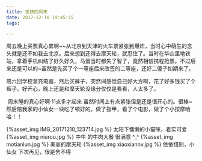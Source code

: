 ```yaml
---
title: 愉快的周末
date: 2017-12-10 19:45:15
tags:

---
```


​	周五晚上买票真心累啊~~从北京到天津的火车票紧张到爆炸，当时心中萌生的念头就是还不如我去北京。后来想到还得去摩天轮，就忍住了。当时在华山里地铁站，拿着手机纠结了好久好久，马蛋当时都失了智了，竟然相信携程抢票。不过后来还是可以的~虽然是先买了个一等座后来改签的二等座，还好二傻子如期来了。

​	周六回学校拿充电器，然后买裤子，突然间感觉自己好大方啊，花了好多钱买了个裤子。好开心，晚上还是和摩天轮没缘分仅仅是看看，人太多了。

​	周末睡的真心好啊·11点多才起来 虽然时间上有点紧张但是还是很开心的。很棒~然后陪我家的小仙女一块吃了顿好的，做了指甲，看了个电影，做了个小按摩哈哈！！

{%asset_img IMG_20171210_123714.jpg  %}
太阳下慵懒的小猫咪，着实可爱
{%asset_img niurou.jpg  %}
中午 的牛肉大餐 很满意 ^_^
{%asset_img motianlun.jpg   %}
美丽的摩天轮
{%asset_img xiaoxiannv.jpg  %}
依依惜别，小仙女 下次再见，很是舍不得

